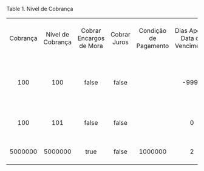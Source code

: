 <div id="d174981e1" class="table">

<div class="table-title">

Table 1. Nível de
Cobrança

</div>

<div class="table-contents">

|          |                   |                         |              |                       |                                |                               |                                 |                                  |                          |            |                    |                  |                            |                        |                     |              |                      |                                                       |                              |
| :------: | :---------------: | :---------------------: | :----------: | :-------------------: | :----------------------------: | :---------------------------: | :-----------------------------: | :------------------------------: | :----------------------: | :--------: | :----------------: | :--------------: | :------------------------: | :--------------------: | :-----------------: | :----------: | :------------------: | :---------------------------------------------------: | :--------------------------: |
| Cobrança | Nível de Cobrança | Cobrar Encargos de Mora | Cobrar Juros | Condição de Pagamento | Dias Após a Data do Vencimento | Dias entre Avisos de Cobrança |            Descrição            | Formato de Impressão de Cobrança | Valor de Encargo de Mora | Juros em % | Estado da Cobrança | Cancelar Crédito | Definir Prazo de Pagamento | Mostrar Todas Vencidas | Mostrar Não Vencido | É Declaração |         Nome         |                         Nota                          |      Texto de Impressão      |
|   100    |        100        |          false          |    false     |                       |             \-9999             |               0               | Include due an non-due invoices |               151                |            0             |     0      |                    |      false       |           false            |          true          |        true         |     true     |      Statement       | Please review your statement and submit due payments. |          Statement           |
|   100    |        101        |          false          |    false     |                       |               0                |               0               |                                 |               151                |            0             |     0      |                    |      false       |           false            |          true          |        false        |    false     | Dun all due invoices |        Please pay the due invoices immediately        |        Dunning Letter        |
| 5000000  |      5000000      |          true           |    false     |        1000000        |               2                |               2               |                                 |               151                |          100.00          |     0      |         D          |      false       |           false            |          true          |        false        |    false     |    2 Dias atraso     |                                                       | Valores atrasado \> - 2 dias |

</div>

</div>

